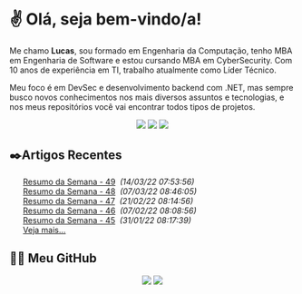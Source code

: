 # ✌ Olá, seja bem-vindo/a!

Me chamo **Lucas**, sou formado em Engenharia da Computação, tenho MBA em Engenharia de Software e estou cursando MBA em CyberSecurity.
Com 10 anos de experiência em TI, trabalho atualmente como Líder Técnico.

Meu foco é em DevSec e desenvolvimento backend com .NET, mas sempre busco novos conhecimentos nos mais diversos assuntos e tecnologias, e nos meus repositórios você vai encontrar todos tipos de projetos.
</br><p align="center">
<a href="https://www.linkedin.com/in/lfrigodesouza/"><img src="https://img.shields.io/badge/-LinkedIn-0077B5?style=flat-square&logo=Linkedin&logoColor=white&link=https://www.linkedin.com/in/lfrigodesouza/"></a>
<a href="https://twitter.com/lfrigodesouza/"><img src="https://img.shields.io/badge/-Twitter-1DA1F2?style=flat-square&logo=twitter&logoColor=white&link=https://twitter.com/lfrigodesouza/"></a>
<a href="https://LFrigoDeSouza.NET/"><img src="https://img.shields.io/badge/-LFS.NET-9e9e9e?style=flat-square&logo=microsoft-edge&logoColor=white&link=https://LFrigoDeSouza.NET/"></a>
</p>

## ✒️Artigos Recentes
<ul>
<li style="list-style-type: none;"><a href="https://blog.lfrigodesouza.net/2022/03/14/resumo-da-semana/49/" target="_blank">Resumo da Semana - 49</a><i> &nbsp;(14/03/22 07:53:56)</i></li>
<li style="list-style-type: none;"><a href="https://blog.lfrigodesouza.net/2022/03/07/resumo-da-semana/48/" target="_blank">Resumo da Semana - 48</a><i> &nbsp;(07/03/22 08:46:05)</i></li>
<li style="list-style-type: none;"><a href="https://blog.lfrigodesouza.net/2022/02/21/resumo-da-semana/47/" target="_blank">Resumo da Semana - 47</a><i> &nbsp;(21/02/22 08:14:56)</i></li>
<li style="list-style-type: none;"><a href="https://blog.lfrigodesouza.net/2022/02/07/resumo-da-semana/46/" target="_blank">Resumo da Semana - 46</a><i> &nbsp;(07/02/22 08:08:56)</i></li>
<li style="list-style-type: none;"><a href="https://blog.lfrigodesouza.net/2022/01/31/resumo-da-semana/45/" target="_blank">Resumo da Semana - 45</a><i> &nbsp;(31/01/22 08:17:39)</i></li>

<li style="list-style-type: none;"><a href="https://blog.lfrigodesouza.net" target="_blank">Veja mais...</a></li>
</ul>

## 👨‍💻 Meu GitHub
<p align="center">
<img src="https://github-readme-stats.vercel.app/api/top-langs/?username=lfrigodesouza&layout=compact&theme=dark"/>
<img src="https://github-readme-stats.vercel.app/api?username=lfrigodesouza&show_icons=true&theme=dark">
</p>
